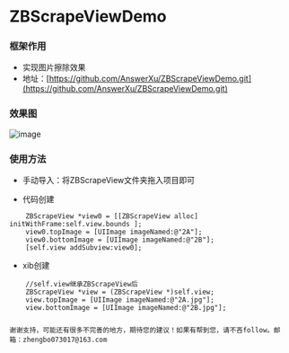 # ZBScrapeViewDemo

### 框架作用
 * 实现图片擦除效果
 * 地址：[https://github.com/AnswerXu/ZBScrapeViewDemo.git](https://github.com/AnswerXu/ZBScrapeViewDemo.git)

### 效果图
![image](https://github.com/AnswerXu/ZBScrapeViewDemo/blob/master/ReadImage/scrape.gif)

### 使用方法
* 手动导入：将ZBScrapeView文件夹拖入项目即可
 
* 代码创建
```Objc
    ZBScrapeView *view0 = [[ZBScrapeView alloc] initWithFrame:self.view.bounds ];
    view0.topImage = [UIImage imageNamed:@"2A"];
    view0.bottomImage = [UIImage imageNamed:@"2B"];
    [self.view addSubview:view0];
```

* xib创建
```Objc
    //self.view继承ZBScrapeView后
    ZBScrapeView *view = (ZBScrapeView *)self.view;
    view.topImage = [UIImage imageNamed:@"2A.jpg"];
    view.bottomImage = [UIImage imageNamed:@"2B.jpg"];
```

### 

	谢谢支持，可能还有很多不完善的地方，期待您的建议！如果有帮到您，请不吝follow。邮箱：zhengbo073017@163.com
